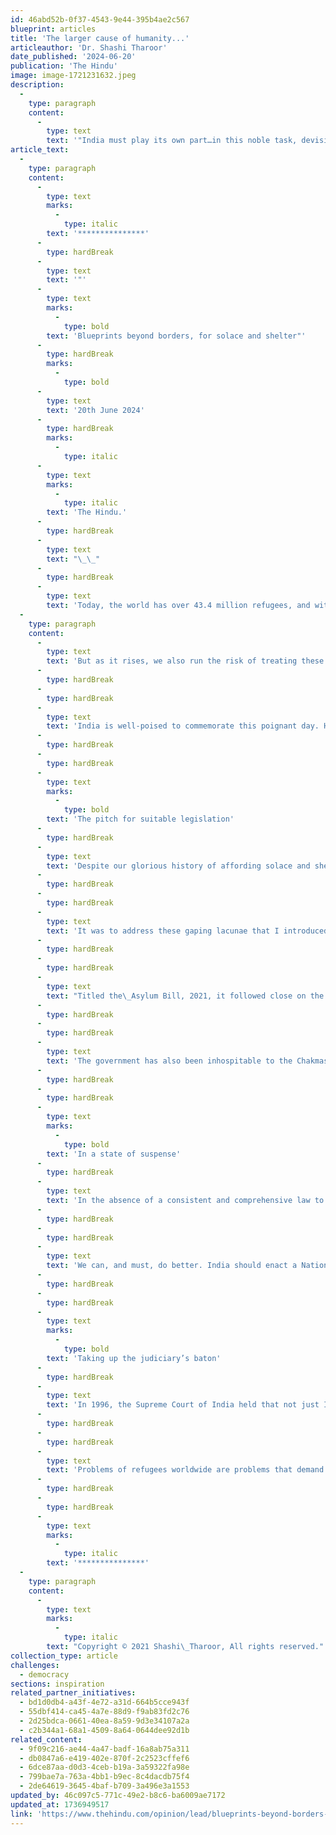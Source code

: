 ```yaml
---
id: 46abd52b-0f37-4543-9e44-395b4ae2c567
blueprint: articles
title: 'The larger cause of humanity...'
articleauthor: 'Dr. Shashi Tharoor'
date_published: '2024-06-20'
publication: 'The Hindu'
image: image-1721231632.jpeg
description:
  -
    type: paragraph
    content:
      -
        type: text
        text: '"India must play its own part…in this noble task, devising solutions for refugees that offer blueprints beyond borders. In so doing, we would uphold our own finest traditions and the highest standards of our democracy, alongside demonstrating that we truly are what we have forever claimed to be: a vishwaguru, striving inexorably to serve, in the words of Jawaharlal Nehru, ''the still larger cause of humanity''."'
article_text:
  -
    type: paragraph
    content:
      -
        type: text
        marks:
          -
            type: italic
        text: '***************'
      -
        type: hardBreak
      -
        type: text
        text: '"'
      -
        type: text
        marks:
          -
            type: bold
        text: 'Blueprints beyond borders, for solace and shelter"'
      -
        type: hardBreak
        marks:
          -
            type: bold
      -
        type: text
        text: '20th June 2024'
      -
        type: hardBreak
        marks:
          -
            type: italic
      -
        type: text
        marks:
          -
            type: italic
        text: 'The Hindu.'
      -
        type: hardBreak
      -
        type: text
        text: "\_\_"
      -
        type: hardBreak
      -
        type: text
        text: 'Today, the world has over 43.4 million refugees, and with conflicts raging in different parts of the world, this number is only increasing. '
  -
    type: paragraph
    content:
      -
        type: text
        text: 'But as it rises, we also run the risk of treating these people as figures in a statistical compilation, and not human beings with needs, fears, hopes and wants. Yet this, precisely, is what they are. And World Refugee Day (June 20) is a sombre occasion to think of all those human beings — a ceaseless succession of families with dreams and desires, laughter and joy — whose lives have been uprooted, all those homes that have been destroyed, and all those futures that have been jeopardised. But this is also an occasion to think of safe havens granted, asylum ensured, refugees protected, and solutions found.'
      -
        type: hardBreak
      -
        type: hardBreak
      -
        type: text
        text: 'India is well-poised to commemorate this poignant day. History, after all, is on our side. Our record of granting asylum goes back millennia, from the Jews who fled to India centuries before Christ after the demolition of their Jerusalem Temple by the Babylonians and then the Romans, to the Zoroastrians fleeing Islamic persecution in Persia, to the East Bengalis — for the cause of whose nationhood we waged war with Pakistan in 1971, liberating what became Bangladesh — Tibetans and Sri Lankan Tamils in more recent years, alongside streams of Nepalis, Afghans and Rohingyas. As a nation that attained independence against the backdrop of one of the most horrific refugee crises in history, when 13 million to 15 million people crossed the freshly created borders between India and Pakistan, we are all too aware of the perils that befall refugees, and of the consequent need to help them rebuild their lives.'
      -
        type: hardBreak
      -
        type: hardBreak
      -
        type: text
        marks:
          -
            type: bold
        text: 'The pitch for suitable legislation'
      -
        type: hardBreak
      -
        type: text
        text: 'Despite our glorious history of affording solace and shelter to refugees from the world over, it is ironic that India is neither a signatory to the UN Refugee Convention (which outlines the rights of asylum seekers and refugees, alongside the obligations of host states) nor to its 1967 Protocol. Nor does our country have a domestic asylum framework. Whereas, with our history, we ought to lead the global march on the question of refugee rights, our present actions and lack of a legal framework does our heritage no credit, shames us in the eyes of the world, and fails to match up to our stellar past track record.'
      -
        type: hardBreak
      -
        type: hardBreak
      -
        type: text
        text: 'It was to address these gaping lacunae that I introduced, in February 2022, a Private Member’s Bill in the Lok Sabha, seeking the enactment of a Refugee and Asylum law. My Bill laid down comprehensive criteria for recognising asylum seekers and refugees, and prescribed specific rights and duties accruing from such status. This legislation was proposed because of our government’s failure to honour the international legal principle of non-refoulement — the cornerstone of refugee law, which states that no country should send a person to a place where they may suffer persecution — and even more, its betrayal of India’s impeccable tradition of granting asylum to strangers.'
      -
        type: hardBreak
      -
        type: hardBreak
      -
        type: text
        text: "Titled the\_Asylum Bill, 2021, it followed close on the heels of our government expelling to Myanmar two batches of Rohingya refugees despite the grave risk of persecution in the country they had fled. In conducting this act of “refoulement” in violation of international law, our government revealed both religious bigotry (the refugees were Muslim) and intolerance. In fact, in 2017, the Ministry of Home Affairs issued\_a circular classifying Rohingyas as “illegal migrants”, leading to their being callously flung into detention centres across India, where they languish in deplorable conditions — unable to communicate with their families and without any access to medical facilities, food, sanitation and water supply — until they are deported. As of August 2023, over 700 Rohingyas were in detention throughout India."
      -
        type: hardBreak
      -
        type: hardBreak
      -
        type: text
        text: 'The government has also been inhospitable to the Chakmas in Arunachal Pradesh and Myanmarese in Mizoram. My Bill sought to put an end to such arbitrary conduct by the authorities. It afforded to all foreigners — regardless of their nationality, race, or religion — the right to seek asylum in India. It also called for the creation of a National Commission for Asylum to review and decide all such applications. Having staunchly affirmed, with no exceptions, the principle of non-refoulement, I specified reasons for exclusion, expulsion and revocation of refugee status, thus respecting the government’s sovereign authority while limiting its discretion.'
      -
        type: hardBreak
      -
        type: hardBreak
      -
        type: text
        marks:
          -
            type: bold
        text: 'In a state of suspense'
      -
        type: hardBreak
      -
        type: text
        text: 'In the absence of a consistent and comprehensive law to deal with asylum seekers, we lack a clear perspective on refugee management. We have a flurry of such laws as the Foreigners Act, 1946, the Registration of Foreigners Act, 1939, the Passports Act (1967), the Extradition Act, 1962, the Citizenship Act, 1955 (including its ominous 2019 amendment) and the Foreigners Order, 1948, all of which club all foreign individuals together as “aliens”. Because India has neither subscribed to international conventions on the topic nor set up a domestic legislative framework to deal with refugees, their problems are dealt with in an ad hoc manner, and like other foreigners, they always face the possibility of being deported. While speaking of refugee protection, we must not limit ourselves just to providing asylum. We need a rigorous mechanism to ensure that refugees can access basic public services — chief among them medical facilities and educational institutions — and legally seek jobs to get back on their feet.'
      -
        type: hardBreak
      -
        type: hardBreak
      -
        type: text
        text: 'We can, and must, do better. India should enact a National Asylum Law, such as the one I have presented to Parliament. We currently host more than two lakh refugees, but the Bharatiya Janata Party government’s churlish attitude to the Rohingya and other “inconvenient” refugees risks putting us in the global doghouse. Had it been enacted, my Bill would have placed India at the forefront of asylum management in the world. It would have vindicated our steadfast and immemorial commitment to humanitarian and democratic values while dealing with refugees.'
      -
        type: hardBreak
      -
        type: hardBreak
      -
        type: text
        marks:
          -
            type: bold
        text: 'Taking up the judiciary’s baton'
      -
        type: hardBreak
      -
        type: text
        text: 'In 1996, the Supreme Court of India held that not just Indians but everybody living in India, irrespective of nationality, enjoys the inviolable rights guaranteed by Articles 14, 20 and 21 of the Constitution of India. On these grounds, the apex court, in the landmark case of National Human Rights Commission vs State Of Arunachal Pradesh & Anr., stopped the forcible eviction of Chakma refugees who had entered Arunachal Pradesh in 1995. The Court held that an application for asylum must be properly processed, and till a decision is made whether to grant or refuse asylum, the state cannot forcibly evict an asylum seeker. Our judiciary, therefore, has already pointed us towards the golden path: now we must scrupulously tread it. Yet, at times, different judges have taken radically different approaches, which we saw aplenty in the Rohingya case. The enactment and enumeration of refugee rights will reduce our reliance on judge-centric approaches — or, even worse, the whims of Home Ministry bureaucrats, police officers and politicians.'
      -
        type: hardBreak
      -
        type: hardBreak
      -
        type: text
        text: 'Problems of refugees worldwide are problems that demand international cooperation. India, as a pillar of the world community and as a significant pole in the emerging multipolar world, must play its own part — on its own soil as well as on the global stage — in this noble task, devising solutions for refugees that offer blueprints beyond borders. In so doing, we would uphold our own finest traditions and the highest standards of our democracy, alongside demonstrating that we truly are what we have forever claimed to be: a vishwaguru, striving inexorably to serve, in the words of Jawaharlal Nehru, “the still larger cause of humanity”. This is a worthwhile aspiration for all of us who care about what India stands for, both at home and in the world.'
      -
        type: hardBreak
      -
        type: hardBreak
      -
        type: text
        marks:
          -
            type: italic
        text: '***************'
  -
    type: paragraph
    content:
      -
        type: text
        marks:
          -
            type: italic
        text: "Copyright © 2021 Shashi\_Tharoor, All rights reserved."
collection_type: article
challenges:
  - democracy
sections: inspiration
related_partner_initiatives:
  - bd1d0db4-a43f-4e72-a31d-664b5cce943f
  - 55dbf414-ca45-4a7e-88d9-f9ab83fd2c76
  - 2d25bdca-0661-40ea-8a59-9d3e34107a2a
  - c2b344a1-68a1-4509-8a64-0644dee92d1b
related_content:
  - 9f09c216-ae44-4a47-badf-16a8ab75a311
  - db0847a6-e419-402e-870f-2c2523cffef6
  - 6dce87aa-d0d3-4ceb-b19a-3a59322fa98e
  - 799bae7a-763a-4bb1-b9ec-8c4dacdb75f4
  - 2de64619-3645-4baf-b709-3a496e3a1553
updated_by: 46c097c5-771c-49e2-b8c6-ba6009ae7172
updated_at: 1736949517
link: 'https://www.thehindu.com/opinion/lead/blueprints-beyond-borders-for-solace-and-shelter/article68308819.ece'
---
```


